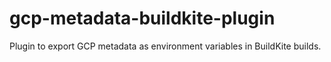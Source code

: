 # gcp-metadata-buildkite-plugin
Plugin to export GCP metadata as environment variables in BuildKite builds.
